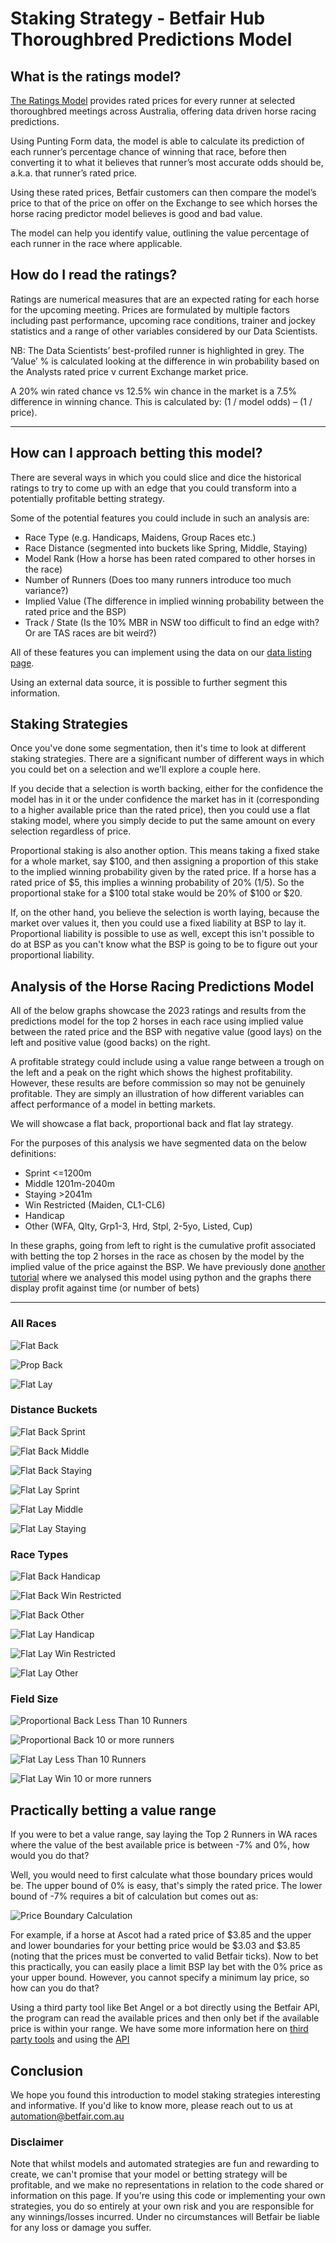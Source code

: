# Staking Strategy - Betfair Hub Thoroughbred Predictions Model 

## What is the ratings model?
[The Ratings Model](https://www.betfair.com.au/hub/racing/horse-racing/predictions-model/) provides rated prices for every runner at selected thoroughbred meetings across Australia, offering data driven horse racing predictions.

Using Punting Form data, the model is able to calculate its prediction of each runner’s percentage chance of winning that race, before then converting it to what it believes that runner’s most accurate odds should be, a.k.a. that runner’s rated price.

Using these rated prices, Betfair customers can then compare the model’s price to that of the price on offer on the Exchange to see which horses the horse racing predictor model believes is good and bad value.

The model can help you identify value, outlining the value percentage of each runner in the race where applicable.

## How do I read the ratings?
Ratings are numerical measures that are an expected rating for each horse for the upcoming meeting. Prices are formulated by multiple factors including past performance, upcoming race conditions, trainer and jockey statistics and a range of other variables considered by our Data Scientists.

NB: The Data Scientists’ best-profiled runner is highlighted in grey. The ‘Value’ % is calculated looking at the difference in win probability based on the Analysts rated price v current Exchange market price.

A 20% win rated chance vs 12.5% win chance in the market is a 7.5% difference in winning chance. This is calculated by: (1 / model odds) – (1 / price).

---
## How can I approach betting this model?

There are several ways in which you could slice and dice the historical ratings to try to come up with an edge that you could transform into a potentially profitable betting strategy. 

Some of the potential features you could include in such an analysis are:

- Race Type (e.g. Handicaps, Maidens, Group Races etc.)
- Race Distance (segmented into buckets like Spring, Middle, Staying)
- Model Rank (How a horse has been rated compared to other horses in the race)
- Number of Runners (Does too many runners introduce too much variance?)
- Implied Value (The difference in implied winning probability between the rated price and the BSP)
- Track / State (Is the 10% MBR in NSW too difficult to find an edge with? Or are TAS races are bit weird?)

All of these features you can implement using the data on our [data listing page](https://betfair-datascientists.github.io/data/dataListing/).

Using an external data source, it is possible to further segment this information.

## Staking Strategies

Once you've done some segmentation, then it's time to look at different staking strategies. There are a significant number of different ways in which you could bet on a selection and we'll explore a couple here.

If you decide that a selection is worth backing, either for the confidence the model has in it or the under confidence the market has in it (corresponding to a higher available price than the rated price), then you could use a flat staking model, where you simply decide to put the same amount on every selection regardless of price.

Proportional staking is also another option. This means taking a fixed stake for a whole market, say $100, and then assigning a proportion of this stake to the implied winning probability given by the rated price.
If a horse has a rated price of $5, this implies a winning probability of 20% (1/5). So the proportional stake for a $100 total stake would be 20% of $100 or $20.

If, on the other hand, you believe the selection is worth laying, because the market over values it, then you could use a fixed liability at BSP to lay it. 
Proportional liability is possible to use as well, except this isn't possible to do at BSP as you can't know what the BSP is going to be to figure out your proportional liability.

## Analysis of the Horse Racing Predictions Model

All of the below graphs showcase the 2023 ratings and results from the predictions model for the top 2 horses in each race using implied value between the rated price and the BSP with negative value (good lays) on the left and positive value (good backs) on the right.

A profitable strategy could include using a value range between a trough on the left and a peak on the right which shows the highest profitability.
However, these results are before commission so may not be genuinely profitable. They are simply an illustration of how different variables can affect performance of a model in betting markets.

We will showcase a flat back, proportional back and flat lay strategy.

For the purposes of this analysis we have segmented data on the below definitions:

- Sprint <=1200m
- Middle 1201m-2040m
- Staying >2041m
- Win Restricted (Maiden, CL1-CL6)
- Handicap
- Other (WFA, Qlty, Grp1-3, Hrd, Stpl, 2-5yo, Listed, Cup)

In these graphs, going from left to right is the cumulative profit associated with betting the top 2 horses in the race as chosen by the model by the implied value of the price against the BSP.
We have previously done [another tutorial](https://betfair-datascientists.github.io/tutorials/backtestingRatingsTutorial/) where we analysed this model using python and the graphs there display profit against time (or number of bets)

---
### All Races

![Flat Back](./img/FB_ALL.png)

![Prop Back](./img/PB_ALL.png)

![Flat Lay](./img/FL_ALL.png)

### Distance Buckets

![Flat Back Sprint](./img/FB_SPRINT.png)

![Flat Back Middle](./img/FB_MID.png)

![Flat Back Staying](./img/FB_STAY.png)

![Flat Lay Sprint](./img/FL_SPRINT.png)

![Flat Lay Middle](./img/FL_MID.png)

![Flat Lay Staying](./img/FL_STAY.png)

### Race Types

![Flat Back Handicap](./img/FB_HCAP.png)

![Flat Back Win Restricted](./img/FB_WIN.png)

![Flat Back Other](./img/FB_OTHER.png)

![Flat Lay Handicap](./img/FL_HAND.png)

![Flat Lay Win Restricted](./img/FL_WIN.png)

![Flat Lay Other](./img/FL_OTHER.png)

### Field Size

![Proportional Back Less Than 10 Runners](./img/PB_LT10.png)

![Proportional Back 10 or more runners](./img/PB_GT10.png)

![Flat Lay Less Than 10 Runners](./img/FL_LT10.png)

![Flat Lay Win 10 or more runners](./img/FL_GT10.png)

## Practically betting a value range

If you were to bet a value range, say laying the Top 2 Runners in WA races where the value of the best available price is between -7% and 0%, how would you do that?

Well, you would need to first calculate what those boundary prices would be. The upper bound of 0% is easy, that's simply the rated price.
The lower bound of -7% requires a bit of calculation but comes out as:

![Price Boundary Calculation](./img/priceBoundary.JPG)

For example, if a horse at Ascot had a rated price of $3.85 and the upper and lower boundaries for your betting price would be $3.03 and $3.85 (noting that the prices must be converted to valid Betfair ticks).
Now to bet this practically, you can easily place a limit BSP lay bet with the 0% price as your upper bound. However, you cannot specify a minimum lay price, so how can you do that?

Using a third party tool like Bet Angel or a bot directly using the Betfair API, the program can read the available prices and then only bet if the available price is within your range.
We have some more information here on [third party tools](https://betfair-datascientists.github.io/automation/overview/) and using the [API](https://betfair-datascientists.github.io/api/apiResources/) 

## Conclusion

We hope you found this introduction to model staking strategies interesting and informative. If you'd like to know more, please reach out to us at [automation@betfair.com.au](mailto:automation@betfair.com.au)

### Disclaimer 

Note that whilst models and automated strategies are fun and rewarding to create, we can't promise that your model or betting strategy will be profitable, and we make no representations in relation to the code shared or information on this page. If you're using this code or implementing your own strategies, you do so entirely at your own risk and you are responsible for any winnings/losses incurred. Under no circumstances will Betfair be liable for any loss or damage you suffer.